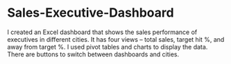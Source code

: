 # Sales-Executive-Dashboard
I created an Excel dashboard that shows the sales performance of executives in different cities. It has four views – total sales, target hit %, and away from target %. I used pivot tables and charts to display the data. There are buttons to switch between dashboards and cities. 
